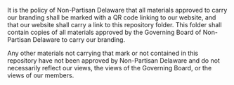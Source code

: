 It is the policy of Non-Partisan Delaware that all materials approved to carry our branding shall be marked with a QR code linking to our website, and that our website shall carry a link to this repository folder.  This folder shall contain copies of all materials approved by the Governing Board of Non-Partisan Delaware to carry our branding.  

Any other materials not carrying that mark or not contained in this repository have not been approved by Non-Partisan Delaware and do not necessarily reflect our views, the views of the Governing Board, or the views of our members.